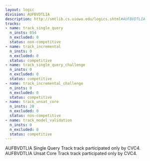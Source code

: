 ```yaml
---
layout: logic
division: AUFBVDTLIA
description: http://smtlib.cs.uiowa.edu/logics.shtml#AUFBVDTLIA
tracks:
- name: track_single_query
  n_insts: 854
  n_excluded: 0
  status: non-competitive
- name: track_incremental
  n_insts: 0
  n_excluded: 0
  status: competitive
- name: track_single_query_challenge
  n_insts: 0
  n_excluded: 0
  status: competitive
- name: track_incremental_challenge
  n_insts: 0
  n_excluded: 0
  status: competitive
- name: track_unsat_core
  n_insts: 20
  n_excluded: 0
  status: non-competitive
- name: track_model_validation
  n_insts: 0
  n_excluded: 0
  status: competitive
---
```

AUFBVDTLIA Single Query Track track participated only by CVC4.  
AUFBVDTLIA Unsat Core Track track participated only by CVC4.

